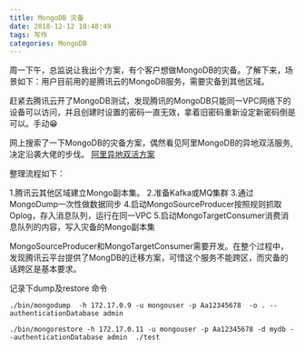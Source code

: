 ```yaml
---
title: MongoDB 灾备
date: 2018-12-12 10:48:49
tags: 写作 
categories: MongoDB
---
```


周一下午，总监说让我出个方案，有个客户想做MongoDB的灾备。了解下来，场景如下：用户目前用的是腾讯云的MongoDB服务，需要灾备到其他区域。

赶紧去腾讯云开了MongoDB测试，发现腾讯的MongoDB只能同一VPC网络下的设备可以访问，并且创建时设置的密码一直无效，拿着旧密码重新设定新密码倒是可以。手动😁

网上搜索了一下MongoDB的灾备方案，偶然看见阿里MongoDB的异地双活服务,决定沿袭大佬的步伐。
[阿里异地双活方案](https://help.aliyun.com/document_detail/86946.html?spm=5176.100249.0.0.7bd74231W3bxXz)


整理流程如下：

1.腾讯云其他区域建立Mongo副本集。
2.准备Kafka或MQ集群
3.通过MongoDump一次性做数据同步
4.启动MongoSourceProducer按照规则抓取Oplog，存入消息队列，运行在同一VPC
5.启动MongoTargetConsumer消费消息队列的内容，写入灾备的Mongo副本集

MongoSourceProducer和MongoTargetConsumer需要开发。在整个过程中，发现腾讯云平台提供了MongDB的迁移方案，可惜这个服务不能跨区，而灾备的话跨区是基本要求。

记录下dump及restore 命令

``` shell
./bin/mongodump  -h 172.17.0.9 -u mongouser -p Aa12345678  -o . --authenticationDatabase admin

./bin/mongorestore -h 172.17.0.11 -u mongouser -p Aa12345678 -d mydb --authenticationDatabase admin  ./test
```